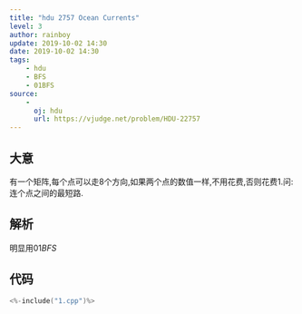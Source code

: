 ```yaml
---
title: "hdu 2757 Ocean Currents"
level: 3
author: rainboy
update: 2019-10-02 14:30
date: 2019-10-02 14:30
tags:
    - hdu
    - BFS
    - 01BFS
source:
    - 
      oj: hdu
      url: https://vjudge.net/problem/HDU-22757
---
```


## 大意

有一个矩阵,每个点可以走$8$个方向,如果两个点的数值一样,不用花费,否则花费$1$.问:连个点之间的最短路.

## 解析


明显用$01BFS$

## 代码

```c
<%-include("1.cpp")%>
```

